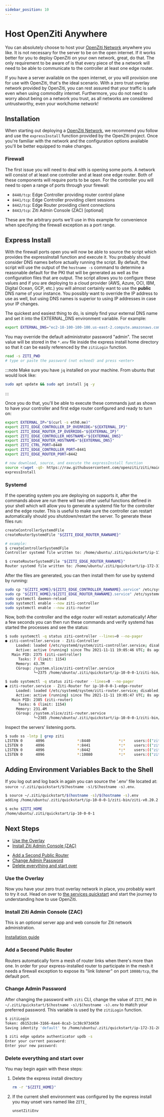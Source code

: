 ```yaml
---
sidebar_position: 10
---
```

# Host OpenZiti Anywhere

You can absolutely choose to host your [OpenZiti Network](../index.md#overview-of-a-ziti-network) anywhere you like.
It is not necessary for the server to be on the open internet. If it works better for you to deploy OpenZiti on your
own network, great, do that.  The only requirement to be aware of is that every piece of the a network will need to be able to communicate to the controller at least one edge router.

If you have a server available on the open internet, or you will provision one for use with OpenZiti, that's the
ideal scenario. With a zero trust overlay network provided by OpenZiti, you can rest assured that your traffic is safe even when using commodity internet. Furthermore, you do not need to worry about being on a network you trust, as all networks are considered untrustworthy, even your work/home network!

## Installation

When starting out deploying a [OpenZiti Network](../index.md#overview-of-a-ziti-network), we recommend you follow
and use the `expressInstall` function provided by the OpenZiti project. Once you're familiar with the network and
the configuration options available you'll be better equipped to make changes.

### Firewall

The first issue you will need to deal with is opening some ports. A network will consist of at least one controller and 
at least one edge router. Both of these components will require ports to be open. For the controller you will need to 
open a range of ports through your firewall:

- `8440/tcp`: Edge Controller providing router control plane
- `8441/tcp`: Edge Controller providing client sessions
- `8442/tcp`: Edge Router providing client connections
- `8443/tcp`: Ziti Admin Console (ZAC) [optional]

These are the arbitrary ports we'll use in this example for convenience when specifying the firewall exception as a port range.

## Express Install

With the firewall ports open you will now be able to source the script which provides the expressInstall function and
execute it. You probably should consider DNS names before actually running the script. By default, the script will use the output of the
`hostname -s` command to determine a reasonable default for the PKI that will be generated as well as the
configuration files that are output.  The script allows you to configure these values and if you are deploying to a cloud
provider (AWS, Azure, OCI, IBM, Digital Ocean, GCP, etc.) you will almost certainly want to use the **public** DNS name
of your instance. You possibly  want to override the IP address to use as well, but using DNS names is superior to using
IP addresses in case your IP changes.

The quickest and easiest thing to do, is simply find your external DNS name and set it into the EXTERNAL_DNS environment
variable. For example:

```bash
export EXTERNAL_DNS="ec2-18-100-100-100.us-east-2.compute.amazonaws.com"
```

You may override the default administrator password "admin". The secret value will be stored in the `*.env` file inside the express install home directory so that it can be easily referenced by the `zitiLogin` function.

```bash
read -s ZITI_PWD
# type or paste the password (not echoed) and press <enter>
```

:::note
Make sure you have `jq` installed on your machine. From ubuntu that would look like:

```bash
sudo apt update && sudo apt install jq -y
```

:::

Once you do that, you'll be able to
execute these commands just as
shown to have your
controller and
first edge router
configured and ready to turn on:

```bash
export EXTERNAL_IP="$(curl -s eth0.me)"       
export ZITI_EDGE_CONTROLLER_IP_OVERRIDE="${EXTERNAL_IP}"
export ZITI_EDGE_ROUTER_IP_OVERRIDE="${EXTERNAL_IP}"
export ZITI_EDGE_CONTROLLER_HOSTNAME="${EXTERNAL_DNS}"
export ZITI_EDGE_ROUTER_HOSTNAME="${EXTERNAL_DNS}"
export ZITI_CTRL_PORT=8440
export ZITI_EDGE_CONTROLLER_PORT=8441
export ZITI_EDGE_ROUTER_PORT=8442

# now download, source, and execute the expressInstall function
source <(wget -qO- https://raw.githubusercontent.com/openziti/ziti/main/quickstart/docker/image/ziti-cli-functions.sh)
expressInstall
```

### Systemd

If the operating system you are deploying on supports it, after the commands above are run there will two other useful
functions defined in your shell which will allow you to generate a systemd file for the controller and the edge router. This
is useful to make sure the controller can restart automatically should you shutdown/restart the server. To generate these
files run:

```bash
createControllerSystemdFile
createRouterSystemdFile "${ZITI_EDGE_ROUTER_RAWNAME}"

# example:
$ createControllerSystemdFile
Controller systemd file written to: /home/ubuntu/.ziti/quickstart/ip-172-31-23-18/ip-172-31-23-18-edge-controller.service

$ createRouterSystemdFile "${ZITI_EDGE_ROUTER_RAWNAME}"
Router systemd file written to: /home/ubuntu/.ziti/quickstart/ip-172-31-23-18/ip-172-31-23-18-edge-router.service
```

After the files are generated, you can then install them for use by systemd by running:

```bash
sudo cp "${ZITI_HOME}/${ZITI_EDGE_CONTROLLER_RAWNAME}.service" /etc/systemd/system/ziti-controller.service
sudo cp "${ZITI_HOME}/${ZITI_EDGE_ROUTER_RAWNAME}.service" /etc/systemd/system/ziti-router.service
sudo systemctl daemon-reload
sudo systemctl enable --now ziti-controller
sudo systemctl enable --now ziti-router
```

Now, both the controller and the edge router will restart automatically!  After a few seconds you can then run these
commands and verify systemd has started the processes and see the status:

```bash
$ sudo systemctl -q status ziti-controller --lines=0 --no-pager
● ziti-controller.service - Ziti-Controller
     Loaded: loaded (/etc/systemd/system/ziti-controller.service; disabled; vendor preset: enabled)
     Active: active (running) since Thu 2021-11-11 19:05:46 UTC; 8s ago
   Main PID: 2375 (ziti-controller)
      Tasks: 7 (limit: 1154)
     Memory: 43.7M
     CGroup: /system.slice/ziti-controller.service
             └─2375 /home/ubuntu/.ziti/quickstart/ip-10-0-0-1/ziti-bin/ziti-v0.22.11/ziti-controller run /home/ubuntu/.ziti/quickstart/ip-10-0-0-1/co…

$ sudo systemctl -q status ziti-router --lines=0 --no-pager
● ziti-router.service - Ziti-Router for ip-10-0-0-1-edge-router
     Loaded: loaded (/etc/systemd/system/ziti-router.service; disabled; vendor preset: enabled)
     Active: active (running) since Thu 2021-11-11 19:05:47 UTC; 8s ago
   Main PID: 2385 (ziti-router)
      Tasks: 6 (limit: 1154)
     Memory: 231.4M
     CGroup: /system.slice/ziti-router.service
             └─2385 /home/ubuntu/.ziti/quickstart/ip-10-0-0-1/ziti-bin/ziti-v0.22.11/ziti-router run /home/ubuntu/.ziti/quickstart/ip-10-0-0-1/ip-10…
```

Inspect the servers' listening ports.

```bash
$ sudo ss -lntp | grep ziti
LISTEN 0      4096               *:8440             *:*    users:(("ziti-controller",pid=5240,fd=10))
LISTEN 0      4096               *:8441             *:*    users:(("ziti-controller",pid=5240,fd=9)) 
LISTEN 0      4096               *:8442             *:*    users:(("ziti-router",pid=5272,fd=9))     
LISTEN 0      4096               *:10080            *:*    users:(("ziti-router",pid=5272,fd=8))     
```

## Adding Environment Variables Back to the Shell

If you log out and log back in again you can source the '.env' file located at:
`source ~/.ziti/quickstart/$(hostname -s)/$(hostname -s).env`.

```bash
$ source ~/.ziti/quickstart/$(hostname -s)/$(hostname -s).env
adding /home/ubuntu/.ziti/quickstart/ip-10-0-0-1/ziti-bin/ziti-v0.20.2 to the path

$ echo $ZITI_HOME
/home/ubuntu/.ziti/quickstart/ip-10-0-0-1
```

## Next Steps

- [Use the Overlay](#use-the-overlay)
- [Install Ziti Admin Console (ZAC)](#install-ziti-admin-console-zac)
<!-- - Add a Private Router -->
- [Add a Second Public Router](#add-a-second-public-router)
- [Change Admin Password](#change-admin-password)
- [Delete everything and start over](#delete-everything-and-start-over)

### Use the Overlay

Now you have your zero trust overlay network in place, you probably want to try it out. Head on over to
[the services quickstart](../../services/index.md) and start the journey to understanding how to use OpenZiti.

### Install Ziti Admin Console (ZAC)

This is an optional server app and web console for Ziti network administration.

[Installation guide](../../zac/installation.md)

### Add a Second Public Router

Routers automatically form a mesh of router links when there's more than one. In order for your express-installed router to participate in the mesh it needs a firewall exception to expose its "link listener" on port `10080/tcp`, the default port.

<!-- TODO: link to the new router deployment guide when it's published -->

### Change Admin Password

After changing the password with `ziti` CLI, change the value of `ZITI_PWD` in `~/.ziti/quickstart/$(hostname -s)/$(hostname -s).env` to match your preferred password. This variable is used by the `zitiLogin` function.

```bash
$ zitiLogin
Token: d6152c84-3166-4ae4-8ca3-1c38c973d450
Saving identity 'default' to /home/ubuntu/.ziti/quickstart/ip-172-31-28-116/ziti-cli.json

$ ziti edge update authenticator updb -s
Enter your current password: 
Enter your new password: 
```

### Delete everything and start over

You may begin again with these steps:

1. Delete the express install directory

    ```bash
    rm -r "${ZITI_HOME}"
    ```

1. If the current shell environment was configured by the express install you may unset vars named like `ZITI_`

    ```bash
    unsetZitiEnv
    ```
